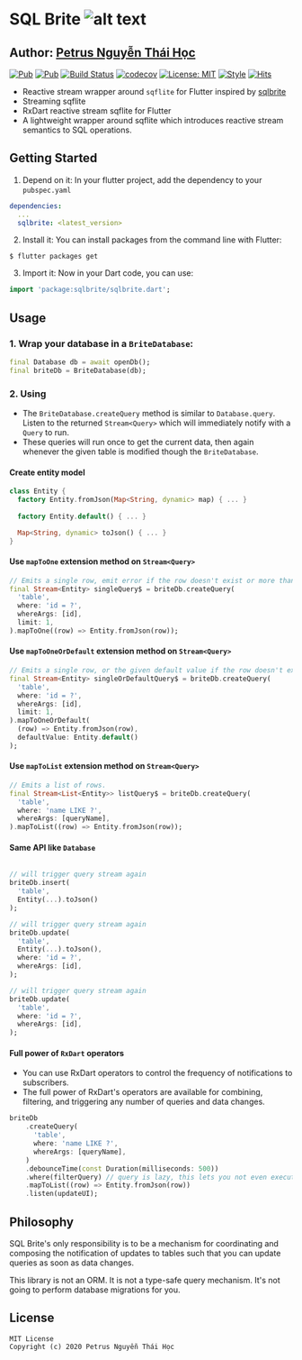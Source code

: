 # SQL Brite ![alt text](https://avatars3.githubusercontent.com/u/6407041?s=32&v=4)

## Author: [Petrus Nguyễn Thái Học](https://github.com/hoc081098)

[![Pub](https://img.shields.io/pub/v/sqlbrite)](https://pub.dev/packages/sqlbrite)
[![Pub](https://img.shields.io/pub/v/sqlbrite?include_prereleases)](https://pub.dev/packages/sqlbrite)
[![Build Status](https://travis-ci.com/hoc081098/sqlbrite.svg?branch=master)](https://travis-ci.com/hoc081098/sqlbrite)
[![codecov](https://codecov.io/gh/hoc081098/sqlbrite/branch/master/graph/badge.svg)](https://codecov.io/gh/hoc081098/sqlbrite)
[![License: MIT](https://img.shields.io/badge/License-MIT-yellow.svg)](https://opensource.org/licenses/MIT)
[![Style](https://img.shields.io/badge/style-pedantic-40c4ff.svg)](https://github.com/dart-lang/pedantic)
[![Hits](https://hits.seeyoufarm.com/api/count/incr/badge.svg?url=https%3A%2F%2Fgithub.com%2Fhoc081098%2Fsqlbrite&count_bg=%2379C83D&title_bg=%23555555&icon=&icon_color=%23E7E7E7&title=hits&edge_flat=false)](https://hits.seeyoufarm.com)

-   Reactive stream wrapper around `sqflite` for Flutter inspired by [sqlbrite](https://github.com/square/sqlbrite)
-   Streaming sqflite
-   RxDart reactive stream sqflite for Flutter
-   A lightweight wrapper around sqflite which introduces reactive stream semantics to SQL operations.

## Getting Started

1. Depend on it: In your flutter project, add the dependency to your `pubspec.yaml`

```yaml
dependencies:
  ...
  sqlbrite: <latest_version>
```

2.  Install it: You can install packages from the command line with Flutter:

```shell script
$ flutter packages get
```

3. Import it: Now in your Dart code, you can use:

```dart
import 'package:sqlbrite/sqlbrite.dart';
```

## Usage

### 1. Wrap your database in a `BriteDatabase`:

```dart
final Database db = await openDb();
final briteDb = BriteDatabase(db);
```

### 2. Using

-   The `BriteDatabase.createQuery` method is similar to `Database.query`. Listen to the returned `Stream<Query>` which will immediately notify with a `Query` to run.
-   These queries will run once to get the current data, then again whenever the given table is modified though the `BriteDatabase`.

#### Create entity model
```dart
class Entity {
  factory Entity.fromJson(Map<String, dynamic> map) { ... }
  
  factory Entity.default() { ... }

  Map<String, dynamic> toJson() { ... }
}
```

#### Use `mapToOne` extension method on `Stream<Query>`
```dart
// Emits a single row, emit error if the row doesn't exist or more than 1 row in result set.
final Stream<Entity> singleQuery$ = briteDb.createQuery(
  'table',
  where: 'id = ?',
  whereArgs: [id],
  limit: 1,
).mapToOne((row) => Entity.fromJson(row));
```

#### Use `mapToOneOrDefault` extension method on `Stream<Query>`
```dart
// Emits a single row, or the given default value if the row doesn't exist, or emit error if more than 1 row in result set
final Stream<Entity> singleOrDefaultQuery$ = briteDb.createQuery(
  'table',
  where: 'id = ?',
  whereArgs: [id],
  limit: 1,
).mapToOneOrDefault(
  (row) => Entity.fromJson(row),
  defaultValue: Entity.default()
);
```

#### Use `mapToList` extension method on `Stream<Query>`
```dart
// Emits a list of rows.
final Stream<List<Entity>> listQuery$ = briteDb.createQuery(
  'table',
  where: 'name LIKE ?',
  whereArgs: [queryName],
).mapToList((row) => Entity.fromJson(row));
```

#### Same API like `Database`

```dart

// will trigger query stream again
briteDb.insert(
  'table',
  Entity(...).toJson()
);

// will trigger query stream again
briteDb.update(
  'table',
  Entity(...).toJson(),
  where: 'id = ?',
  whereArgs: [id],
);

// will trigger query stream again
briteDb.update(
  'table',
  where: 'id = ?',
  whereArgs: [id],
);

```

#### Full power of `RxDart` operators
-   You can use RxDart operators to control the frequency of notifications to subscribers.
-   The full power of RxDart's operators are available for combining, filtering, and triggering any number of queries and data changes.

```dart
briteDb
    .createQuery(
      'table',
      where: 'name LIKE ?',
      whereArgs: [queryName],
    )
    .debounceTime(const Duration(milliseconds: 500))
    .where(filterQuery) // query is lazy, this lets you not even execute it if you don't need to
    .mapToList((row) => Entity.fromJson(row))
    .listen(updateUI);
```

## Philosophy

SQL Brite's only responsibility is to be a mechanism for coordinating and composing the notification
of updates to tables such that you can update queries as soon as data changes.

This library is not an ORM. It is not a type-safe query mechanism. It's not going to perform database migrations for you.

## License
    MIT License
    Copyright (c) 2020 Petrus Nguyễn Thái Học